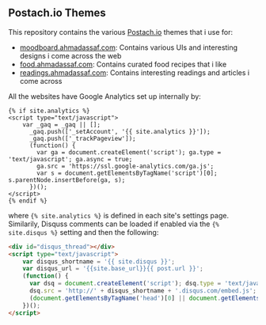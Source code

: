 ## Postach.io Themes

This repository contains the various [Postach.io](http://postach.io) themes that i use for:

 - [moodboard.ahmadassaf.com](moodboard.ahmadassaf.com): Contains various UIs and interesting designs i come across the web
 - [food.ahmadassaf.com](food.ahmadassaf.com): Contains curated food recipes that i like
 - [readings.ahmadassaf.com](readings.ahmadassaf.com): Contains interesting readings and articles i come across

 All the websites have Google Analytics set up internally by:

    {% if site.analytics %}
    <script type="text/javascript">
        var _gaq = _gaq || [];
          _gaq.push(['_setAccount', '{{ site.analytics }}']);
          _gaq.push(['_trackPageview']);
          (function() {
            var ga = document.createElement('script'); ga.type = 'text/javascript'; ga.async = true;
            ga.src = 'https://ssl.google-analytics.com/ga.js';
            var s = document.getElementsByTagName('script')[0]; s.parentNode.insertBefore(ga, s);
          })();
    </script>
    {% endif %}

where `{% site.analytics %}` is defined in each site's settings page. Similarily, Disquss comments can be loaded if enabled via the `{% site.disqus %}` setting and then the following:

```html
<div id="disqus_thread"></div>
<script type="text/javascript">
    var disqus_shortname = '{{ site.disqus }}';
    var disqus_url = '{{site.base_url}}{{ post.url }}';
    (function() {
      var dsq = document.createElement('script'); dsq.type = 'text/javascript'; dsq.async = true;
      dsq.src = 'http://' + disqus_shortname + '.disqus.com/embed.js';
      (document.getElementsByTagName('head')[0] || document.getElementsByTagName('body')[0]).appendChild(dsq);
    })();
</script>
```

